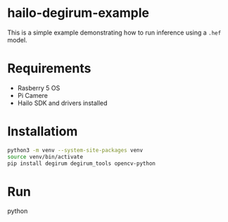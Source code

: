 # hailo-degirum-example

This is a simple example demonstrating how to run inference using a `.hef` model.

# Requirements
- Rasberry 5 OS
- Pi Camere
- Hailo SDK and drivers installed

# Installatiom
```bash 
python3 -m venv --system-site-packages venv
source venv/bin/activate
pip install degirum degirum_tools opencv-python
```

# Run
python 
